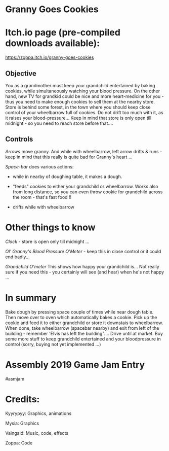 
# Granny Goes Cookies

# Itch.io page (pre-compiled downloads available):
https://zoppa.itch.io/granny-goes-cookies

## Objective

You as a grandmother must keep your grandchild entertained by baking cookies, while simultaneously watching your blood pressure.  On the other hand, new TV for grandkid could be nice and more heart-medicine for you - thus you need to make enough cookies to sell them at the nearby store. Store is behind some forest, in the town where you should keep close control of your wheelbarrow full of cookies. Do not drift too much with it, as it raises your blood-pressure... Keep in mind that store is only open till midnight - so you need to reach store before that....

## Controls

*Arrows* move granny. And while with wheelbarrow, left arrow drifts & runs - keep in mind that this really is quite bad for Granny's heart ...

*Space-bar* does various actions:

- while in nearby of doughing table, it makes a dough.

- "feeds" cookies to either your grandchild or wheelbarrow. Works also from long distance, so you can even throw cookie for grandchild across the room - that's fast food !!

- drifts while with wheelbarrow

# Other things to know

*Clock* - store is open only till midnight ...

*Ol' Granny's Blood Pressure O'Meter* - keep this in close control or it could end badly...

*Grandchild O'meter* This shows how happy your grandchild is... Not really sure if you need this - you certainly will see (and hear) when he's not happy ...

# In summary

Bake dough by pressing space couple of times while near dough table. Then move over to oven which automatically bakes a cookie. Pick up the cookie and  feed it to either grandchild or store it downstais to wheelbarrow. When done, take wheelbarrow (spacebar nearby) and exit from left of the building - remember 'Elvis has left the building".... Drive until at market. Buy some more stuff to keep grandchild entertained and your bloodpressure in control (sorry, buying not yet implemented ...)

# Assembly 2019 Game Jam Entry

#asmjam

# Credits:

Kyyrypyy: Graphics, animations

Mysia: Graphics

Vaingald: Music, code, effects

Zoppa: Code

